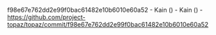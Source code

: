 f98e67e762dd2e99f0bac61482e10b6010e60a52 - Kain () - Kain () - https://github.com/project-topaz/topaz/commit/f98e67e762dd2e99f0bac61482e10b6010e60a52
